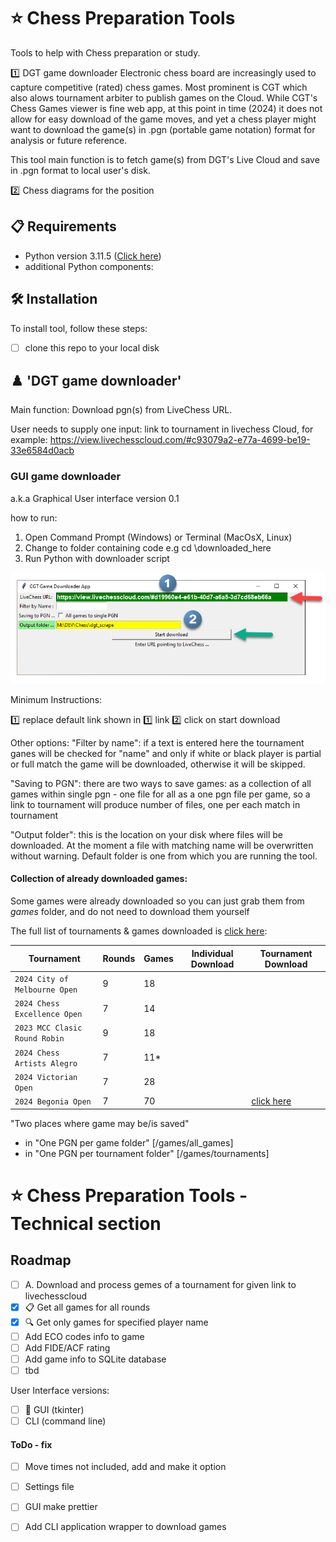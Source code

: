 
# ⭐ Chess Preparation Tools 

Tools to help with Chess preparation or study.

:one: DGT game downloader 
Electronic chess board are increasingly used to capture competitive (rated) chess games. Most prominent is CGT which also alows tournament arbiter to publish games on the Cloud. 
While CGT's Chess Games viewer is fine web app, at this point in time (2024) it does not allow for easy download of the game moves, and yet a chess player might want to download the game(s) in .pgn (portable game notation) format for analysis or future reference. 

This tool main function is to fetch game(s) from DGT's Live Cloud and save in .pgn format to local user's disk.

:two: Chess diagrams for the position 




## **📋 Requirements**

- Python version 3.11.5 ([Click here](https://www.python.org/ftp/python/3.11.5/python-3.11.5-amd64.exe))
- additional Python components:

## **🛠️ Installation**

To install tool, follow these steps:
- [ ] clone this repo to your local disk 


## :chess_pawn: 'DGT game downloader'

Main function: Download pgn(s) from LiveChess URL.

User needs to supply one input: link to tournament in livechess Cloud, for example:
https://view.livechesscloud.com/#c93079a2-e77a-4699-be19-33e6584d0acb   

### GUI game downloader 

a.k.a Graphical User interface version 0.1

how to run:
1. Open Command Prompt (Windows) or Terminal (MacOsX, Linux)
2. Change to folder containing code e.g cd \downloaded_here 
3. Run Python with downloader script
  

<!-- [First GUI, very Spartan looking](./doc/downloader_v_0_1.png)-->

![GUI#github](https://github.com/dusan-dakic/chess_prep_tools/blob/main/doc/downloader_v_0_1.png)

Minimum Instructions: 

:one:   replace default link shown in :one: link 
:two:   click on start download 

Other options:
"Filter by name": if a text is entered here the tournament ganes will be checked for "name" and only if white or black player is partial or full match the game will be downloaded, otherwise it will be skipped.

"Saving to PGN": there are two ways to save games: 
  as a collection of all games within single pgn - one file for all 
  as a one pgn file per game, so a link to tournament will produce number of files, one per each match in tournament 
  
"Output folder": this is the location on your disk where files will be downloaded. At the moment a file with matching name will be overwritten without warning. Default folder is one from which you are running the tool.

#### Collection of already downloaded games:

Some games were already downloaded so you can just grab them from *games* folder, and do not need to download them yourself

The full list of tournaments & games downloaded is [click here](Tournament_games_download.md):

| Tournament                             | Rounds | Games | Individual Download | Tournament Download |                                     
| -------------------------------------- | -------| ----- | ------------------- | ------------------- |                                     
| `2024 City of Melbourne Open`          | 9      | 18    |                     |                     |                                     
| `2024 Chess Excellence Open`           | 7      | 14    |                     |                     |                                     
| `2023 MCC Clasic Round Robin`          | 9      | 18    |                     |                     |                                     
| `2024 Chess Artists Alegro`            | 7      | 11*   |                     |                     |                                     
| `2024 Victorian Open`                  | 7      | 28    |                     |                     |                                     
| `2024 Begonia Open`                    | 7      | 70    |                     | [click here](https://github.com/dusan-dakic/chess_prep_tools/blob/main/games/tournaments/Begonia%20Open%202024.pgn)|    


"Two places where game may be/is saved"
- in "One PGN per game folder" [/games/all_games]
- in "One PGN per tournament folder" [/games/tournaments]



 # ⭐ Chess Preparation Tools - Technical section   

## Roadmap

* [ ] A. Download and process gemes of a tournament for given link to livechesscloud 
*   [x] 📋 Get all games for all rounds
*   [x] 🔍 Get only games for specified player name
*   [ ] Add ECO codes info to game
*   [ ] Add FIDE/ACF rating
*   [ ] Add game info to SQLite database
*   [ ] tbd 

User Interface versions:
* [ ] 🚀 GUI (tkinter)
* [ ] CLI (command line)

<!--
:white_check_mark:
:heavy_check_mark:
:x:
:negative_squared_cross_mark:
:a:
:nine:
:chess_pawn:
:chess_queen:
-->

#### ToDo - fix

*  [ ] Move times not included, add and make it option 
*  [ ] Settings file 
*  [ ] GUI make prettier 
*  [ ] Add CLI application wrapper to download games  
  

<!--
### Notes

https://www.markdownguide.org/basic-syntax/
-->
